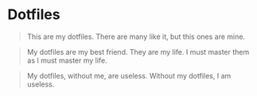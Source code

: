 # Dotfiles

> This are my dotfiles. There are many like it, but this ones are mine.

> My dotfiles are my best friend. They are my life. I must master them as I must master my life.

> My dotfiles, without me, are useless. Without my dotfiles, I am useless.
